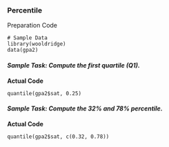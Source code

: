 ### Percentile
Preparation Code
```
# Sample Data
library(wooldridge)
data(gpa2)
```
#### **_Sample Task: Compute the first quartile (Q1)._**
**Actual Code**
```
quantile(gpa2$sat, 0.25)
```
#### **_Sample Task: Compute the 32% and 78% percentile._**
**Actual Code**
```
quantile(gpa2$sat, c(0.32, 0.78))
```
